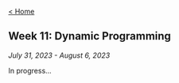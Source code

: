 [< Home](https://shammip.github.io/)

## Week 11: Dynamic Programming

*July 31, 2023 - August 6, 2023*

In progress...

